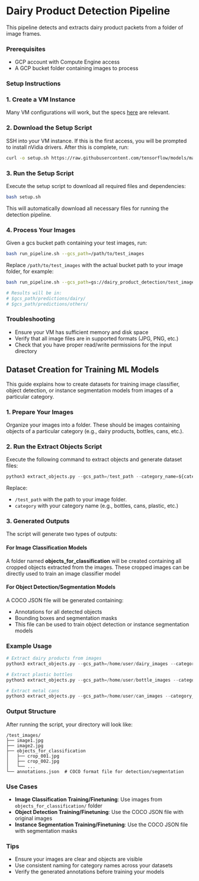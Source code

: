 # Dairy Product Detection Pipeline

This pipeline detects and extracts dairy product packets from a folder of image
frames.

### Prerequisites

- GCP account with Compute Engine access
- A GCP bucket folder containing images to process

### Setup Instructions

### 1. Create a VM Instance

Many VM configurations will work, but the specs [here](/circularnet-docs/content/deploy-cn/before-you-begin.md) are relevant.

### 2. Download the Setup Script

SSH into your VM instance. If this is the first access, you will be prompted
to install nVidia drivers. After this is complete, run:

```bash
curl -o setup.sh https://raw.githubusercontent.com/tensorflow/models/master/official/projects/waste_identification_ml/llm_applications/milk_pouch_detection/setup.sh
```

### 3. Run the Setup Script

Execute the setup script to download all required files and dependencies:

```bash
bash setup.sh
```

This will automatically download all necessary files for running the
detection pipeline.

### 4. Process Your Images

Given a gcs bucket path containing your test images, run:

```bash
bash run_pipeline.sh --gcs_path=/path/to/test_images
```

Replace `/path/to/test_images` with the actual bucket path to your image
folder, for example:

```bash
bash run_pipeline.sh --gcs_path=gs://dairy_product_detection/test_images/

# Results will be in:
# $gcs_path/predictions/dairy/
# $gcs_path/predictions/others/
```

### Troubleshooting

- Ensure your VM has sufficient memory and disk space
- Verify that all image files are in supported formats (JPG, PNG, etc.)
- Check that you have proper read/write permissions for the input directory

## Dataset Creation for Training ML Models

This guide explains how to create datasets for training image classifier, object
detection, or instance segmentation models from images of a particular
category.

### 1. Prepare Your Images

Organize your images into a folder. These should be images containing objects of
a particular category (e.g., dairy products, bottles, cans, etc.).

### 2. Run the Extract Objects Script

Execute the following command to extract objects and generate dataset files:

```python
python3 extract_objects.py --gcs_path=/test_path --category_name=${category}
```

Replace:

- `/test_path` with the path to your image folder.
- `category` with your category name (e.g., bottles, cans, plastic, etc.)

### 3. Generated Outputs

The script will generate two types of outputs:

#### For Image Classification Models

A folder named **objects_for_classification** will be created containing all
cropped objects extracted from the images. These cropped images can be
directly used to train an image classifier model

#### For Object Detection/Segmentation Models

A COCO JSON file will be generated containing:

- Annotations for all detected objects
- Bounding boxes and segmentation masks
- This file can be used to train object detection or instance segmentation models

### Example Usage

```python
# Extract dairy products from images
python3 extract_objects.py --gcs_path=/home/user/dairy_images --category_name=dairy

# Extract plastic bottles
python3 extract_objects.py --gcs_path=/home/user/bottle_images --category_name=bottles

# Extract metal cans
python3 extract_objects.py --gcs_path=/home/user/can_images --category_name=cans
```

### Output Structure

After running the script, your directory will look like:

```
/test_images/
├── image1.jpg
├── image2.jpg
├── objects_for_classification
│   ├── crop_001.jpg
│   ├── crop_002.jpg
│   └── ...
└── annotations.json  # COCO format file for detection/segmentation
```

### Use Cases

- **Image Classification Training/Finetuning**: Use images from
`objects_for_classification/` folder
- **Object Detection Training/Finetuning**: Use the COCO JSON file with
original images
- **Instance Segmentation Training/Finetuning**: Use the COCO JSON file with
segmentation masks

### Tips

- Ensure your images are clear and objects are visible
- Use consistent naming for category names across your datasets
- Verify the generated annotations before training your models